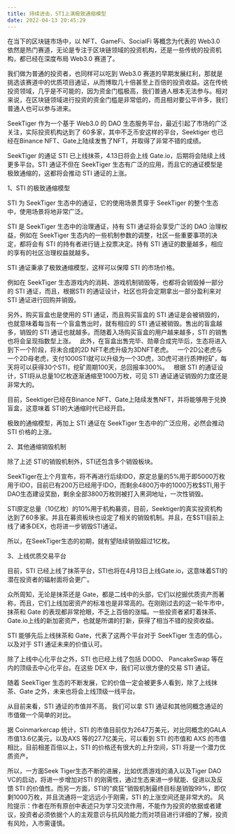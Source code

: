 ```yaml
---
title: 持续进击，STI上演极致通缩模型
date: 2022-04-13 20:45:29
---
```

在当下的区块链市场中，以 NFT、GameFi、SocialFi 等概念为代表的 Web3.0 依然是热门赛道，无论是专注于区块链领域的投资机构，还是一些传统的投资机构，都已经在深度布局 Web3.0 赛道了。

我们做为普通的投资者，也同样可以吃到 Web3.0 赛道的早期发展红利，那就是挑选该赛道中的优质项目通证，从而博取几十倍甚至上百倍的投资收益。这在传统投资领域，几乎是不可能的，因为资金门槛极高，我们普通人根本无法参与。相对来说，在区块链领域进行投资的资金门槛是非常低的，而且相对要公平许多，我们普通人也可以参与进来。

SeekTiger 作为一个基于 Web3.0 的 DAO 生态服务平台，最近引起了市场的广泛关注，实际投资机构达到了 60多家，其中不乏币安这样的平台，Seektiger 也已经在Binance NFT、Gate上陆续发售了NFT，并取得了非常不错的成绩。

SeekTiger 的通证 STI 已上线抹茶，4.13日将会上线 Gate.io，后期将会陆续上线更多平台。STI 通证不但在 SeekTiger 生态有广泛的应用，而且它的通证模型是极致通缩的，这都将会推动 STI 通证的上涨。

1、STI 的极致通缩模型

STI 为 SeekTiger 生态中的通证，它的使用场景贯穿于 SeekTiger 的整个生态中，使用场景将地非常广泛。

STI 是 SeekTiger 生态中的治理通证，持有 STI 通证将会享受广泛的 DAO 治理权益，例如在 SeekTiger 生态内的一些机制参数的调整，社区一些重要事项的决定，都将会有 STI 的持有者进行链上投票决定。持有 STI 通证的数量越多，相应的享有的社区治理权益就越多。

STI 通证秉承了极致通缩模型，这样可以保障 STI 的市场价格。

例如在 SeekTiger 生态游戏内的消耗、游戏机制销毁等，也都将会销毁掉一部分的 STI 通证，而且，根据STI 的通证设计，社区也将会定期拿出一部分盈利来对 STI 通证进行回购并销毁。

另外，购买盲盒也是使用的 STI 通证，而且购买盲盒的 STI 通证是会被销毁的，也就意味着每当有一个盲盒售出时，就有相应的 STI 通证被销毁。售出的盲盒越多，销毁的 STI 通证也就越多。而随着入场购买盲盒的用户越来越多，STI 的销售也将会呈现指数型上涨。
 
此外，在盲盒出售完毕、勋章合成完毕后，生态将进入到下一个阶段，将未合成的2D NFT老虎升级为3DNFT老虎。
 
一个2D公老虎与一个2D母老虎，支付1000STI就可以升级为一个3D虎，3D虎可进行质押挖矿，每天将可以获得30个STI，挖矿周期100天，总回报率300%。
 
根据 STI 的通证设计，STI将从总量10亿枚逐渐通缩至1000万枚，可见 STI 通证通证销毁的力度还是非常大的。

目前，Seektiger已经在Binance NFT、Gate上陆续发售NFT，并将能够用于兑换盲盒，这意味着 STI的大通缩时代已经开启。

极致的通缩模型，再加上 STI 通证在 SeekTiger 生态中的广泛应用，必然会推动 STI 价格的上涨。

2、其他通缩销毁机制

除了上述 STI的销毁机制外，STI还包含多个销毁板块。

SeekTiger在上个月宣布，将不再进行后续IDO，原定总量的5%用于即5000万枚用于IDO，目前已有200万已经用于IDO，而剩余4800万中的1000万枚$STI,用于DAO生态建设奖励，剩余全部3800万枚则被打入黑洞地址，一次性销毁。

STI原定总量（10亿枚）的10%用于机构募资，目前，Seektiger的真实投资机构达到了60多家。并且在募资板块也设定了相关的销毁机制。并且，在$STI目前上线了诸多DEX，也将进一步销毁STI通证。

所以，在SeekTiger生态的初期，就有望陆续销毁超过1亿枚。

3、上线优质交易平台

目前，STI 已经上线了抹茶平台，STI也将在4月13日上线Gate.io，这意味着STI的潜在投资者的辐射面将会更广。

众所周知，无论是抹茶还是 Gate，都是二线中的头部，它们以挖掘优质资产而著称，而且，它们上线加密资产的标准也是非常高的。在刚刚过去的这一轮牛市中，抹茶和 Gate 的表现都非常抢眼，不乏上百倍的涨幅。一些投资者紧盯着抹茶、Gate.io上线的新加密资产，也就是所谓的打新，获得了相当不错的投资收益。

STI 能够先后上线抹茶和 Gate，代表了这两个平台对于 SeekTiger 生态的信心，以及对于 STI 通证未来的价值认可。

除了上线中心化平台之外，STI 也已经上线了包括 DODO、 PancakeSwap 等在内的顶级去中心化平台。在这些 DEX 中，我们可以很方便的交易 STI 通证。

随着 SeekTiger 生态的不断发展，它的价值一定会被更多人看到，除了上线抹茶、Gate 之外，未来也将会上线顶级一线平台。

从目前来看，STI 通证的市值并不高， 我们可以拿 STI 通证和其他同概念通证的市值做一个简单的对比。

据 Coinmarkercap 统计，STI 的市值目前仅为2647万美元，对比同概念的GALA市值13.6亿美元，以及AXS 等的27.7亿美元，可以看到 STI 的市值和 AXS 的市值相比，目前相差百倍以上，STI 的价格还有很大的上升空间，STI 将是一个潜力优质资产。

所以，一方面Seek Tiger生态不断的进展，比如优质游戏的涌入以及Tiger DAO VC的启动，将进一步增加对STI 的刚需性，通过生态来进一步赋能、促进以及反馈 STI 的价值性。而另一方面，STI的“疯狂”销毁机制最终目标是销毁99%，即仅剩1000万枚，并且流通将一定远远小于刚需，STI 的上涨空间还是非常大的。
风险提示：作者在所有原创中表述只为学习交流作用，不能作为投资的依据或者建议，投资者必须依据个人的主观意识与抗风险能力而对项目进行详细的了解，投资有风险，入市需谨慎。